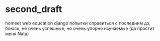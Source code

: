 # second_draft
homeet web education django 
попытки справиться с последним дз, боюсь, не очень успешные, но очень упорно изучаемые (да простит меня Nata)
